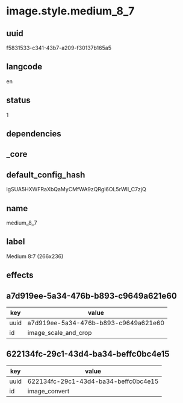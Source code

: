 # image.style.medium_8_7

## uuid
f5831533-c341-43b7-a209-f30137b165a5

## langcode
en

## status
1

## dependencies


## _core

## default_config_hash
lgSUA5HXWFRaXbQaMyCMfWA9zQRgl6OL5rWIl_C7zjQ

## name
medium_8_7

## label
Medium 8:7 (266x236)

## effects

## a7d919ee-5a34-476b-b893-c9649a621e60
|key|value|
|-|-|
|uuid|a7d919ee-5a34-476b-b893-c9649a621e60|
|id|image_scale_and_crop|


## 622134fc-29c1-43d4-ba34-beffc0bc4e15
|key|value|
|-|-|
|uuid|622134fc-29c1-43d4-ba34-beffc0bc4e15|
|id|image_convert|

